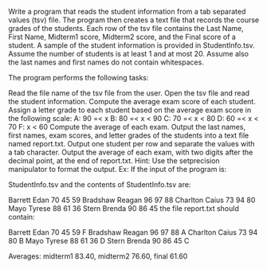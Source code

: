 Write a program that reads the student information from a tab separated values (tsv) file. The program then creates a text file that records the course grades of the students. Each row of the tsv file contains the Last Name, First Name, Midterm1 score, Midterm2 score, and the Final score of a student. A sample of the student information is provided in StudentInfo.tsv. Assume the number of students is at least 1 and at most 20. Assume also the last names and first names do not contain whitespaces.

The program performs the following tasks:

Read the file name of the tsv file from the user.
Open the tsv file and read the student information.
Compute the average exam score of each student.
Assign a letter grade to each student based on the average exam score in the following scale:
A: 90 =< x
B: 80 =< x < 90
C: 70 =< x < 80
D: 60 =< x < 70
F: x < 60
Compute the average of each exam.
Output the last names, first names, exam scores, and letter grades of the students into a text file named report.txt. Output one student per row and separate the values with a tab character.
Output the average of each exam, with two digits after the decimal point, at the end of report.txt. Hint: Use the setprecision manipulator to format the output.
Ex: If the input of the program is:

StudentInfo.tsv
and the contents of StudentInfo.tsv are:

Barrett    Edan    70  45  59
Bradshaw    Reagan  96  97  88
Charlton    Caius   73  94  80
Mayo    Tyrese  88  61  36
Stern    Brenda  90  86  45
the file report.txt should contain:

Barrett    Edan    70  45  59  F
Bradshaw    Reagan  96  97  88  A
Charlton    Caius   73  94  80  B
Mayo    Tyrese  88  61  36  D
Stern    Brenda  90  86  45  C

Averages: midterm1 83.40, midterm2 76.60, final 61.60
